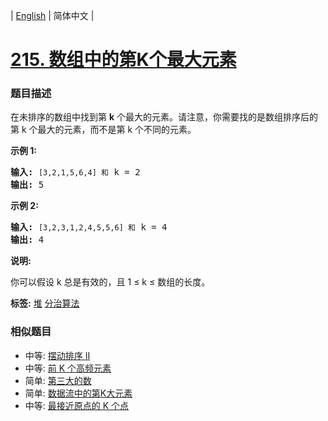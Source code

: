 | [English](README_EN.md) | 简体中文 |

# [215. 数组中的第K个最大元素](https://leetcode-cn.com/problems/kth-largest-element-in-an-array)
 ### 题目描述
<p>在未排序的数组中找到第 <strong>k</strong> 个最大的元素。请注意，你需要找的是数组排序后的第 k 个最大的元素，而不是第 k 个不同的元素。</p>

<p><strong>示例 1:</strong></p>

<pre><strong>输入:</strong> <code>[3,2,1,5,6,4] 和</code> k = 2
<strong>输出:</strong> 5
</pre>

<p><strong>示例&nbsp;2:</strong></p>

<pre><strong>输入:</strong> <code>[3,2,3,1,2,4,5,5,6] 和</code> k = 4
<strong>输出:</strong> 4</pre>

<p><strong>说明: </strong></p>

<p>你可以假设 k 总是有效的，且 1 &le; k &le; 数组的长度。</p>

**标签:**  [堆](https://leetcode-cn.com/tag/heap) [分治算法](https://leetcode-cn.com/tag/divide-and-conquer) 
 ### 相似题目
- 中等:	[摆动排序 II](https://leetcode-cn.com/problems/wiggle-sort-ii) 
- 中等:	[前 K 个高频元素](https://leetcode-cn.com/problems/top-k-frequent-elements) 
- 简单:	[第三大的数](https://leetcode-cn.com/problems/third-maximum-number) 
- 简单:	[数据流中的第K大元素](https://leetcode-cn.com/problems/kth-largest-element-in-a-stream) 
- 中等:	[最接近原点的 K 个点](https://leetcode-cn.com/problems/k-closest-points-to-origin) 
